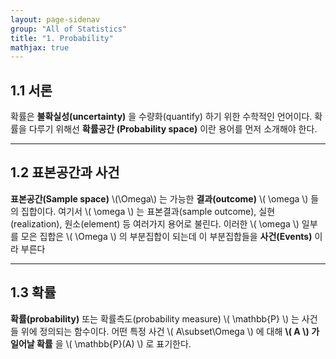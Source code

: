 ```yaml
---
layout: page-sidenav
group: "All of Statistics"
title: "1. Probability"
mathjax: true
---
```


## 1.1 서론

확률은 **불확실성(uncertainty)** 을 수량화(quantify) 하기 위한 수학적인 언어이다. 확률을 다루기 위해선  **확률공간 (Probability space)** 이란 용어를 먼저 소개해야 한다.

---

## 1.2 표본공간과 사건
**표본공간(Sample space)** \\(\Omega\\) 는 가능한 **결과(outcome)** \\( \omega \\) 들의 집합이다. 여기서 \\( \omega \\) 는 표본결과(sample outcome), 실현(realization), 원소(element) 등 여러가지 용어로 불린다. 이러한 \\( \omega \\) 일부를 모은 집합은 \\( \Omega \\) 의 부분집합이 되는데 이 부분집합들을 **사건(Events)** 이라 부른다 

---

## 1.3 확률

**확률(probability)** 또는 확률측도(probability measure) \\( \mathbb{P} \\) 는 사건들 위에 정의되는 함수이다. 어떤 특정 사건 \\( A\subset\Omega \\) 에 대해 **\\( A \\) 가 일어날 확률** 을 \\( \mathbb{P}(A) \\) 로 표기한다.

